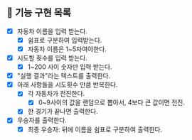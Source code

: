 ## 📌 기능 구현 목록

- [x] 자동차 이름을 입력 받는다.
  - [x] 쉼표로 구분하여 입력받는다.
  - [x] 자동차 이름은 1~5자여야한다.
- [x] 시도할 횟수를 입력 받는다.
  - [x] 1~200 사이 숫자만 입력 받는다.
- [x] "실행 결과"라는 텍스트를 출력한다.
- [x] 아래 사항들을 시도횟수 만큼 반복한다.
  - [x] 각 자동차가 전진한다.
    - [x] 0~9사이의 값을 랜덤으로 뽑아서, 4보다 큰 값이면 전진.
  - [x] 한 경기가 끝나면 출력한다.
- [x] 우승자를 출력한다.
  - [x] 최종 우승자: 뒤에 이름을 쉼표로 구분하여 출력한다.
